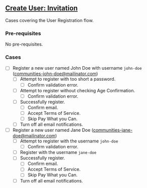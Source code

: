 ## [Create User: Invitation](documentation/testing/test-cases/User/create/invitation.md)

Cases covering the User Registration flow.

### Pre-requisites

No pre-requisites.

### Cases

- [ ] Register a new user named John Doe with username `john-doe` (communities-john-doe@mailinator.com)
    - [ ] Attempt to register with too short a password.
        - [ ] Confirm validation error.
    - [ ] Attempt to register without checking Age Confirmation.
        - [ ] Confirm validation error.
    - [ ] Successfully register.
        - [ ] Confirm email.
        - [ ] Accept Terms of Service.
        - [ ] Skip Pay What you Can.
    - [ ] Turn off all email notifications.

- [ ] Register a new user named Jane Doe (communities-jane-doe@mailinator.com)
    - [ ] Attempt to register with the username `john-doe`
        - [ ] Confirm validation error.
    - [ ] Register with the username `jane-doe`
    - [ ] Successfully register.
        - [ ] Confirm email.
        - [ ] Accept Terms of Service.
        - [ ] Skip Pay What you Can.
    - [ ] Turn off all email notifications.
